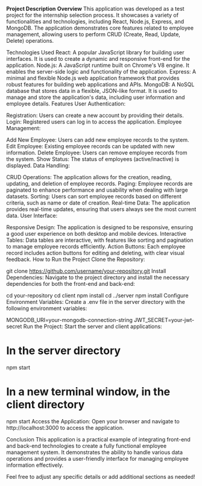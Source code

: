 **Project Description**
**Overview**
This application was developed as a test project for the internship selection process. It showcases a variety of functionalities and technologies, including React, Node.js, Express, and MongoDB. The application demonstrates core features related to employee management, allowing users to perform CRUD (Create, Read, Update, Delete) operations.

Technologies Used
React: A popular JavaScript library for building user interfaces. It is used to create a dynamic and responsive front-end for the application.
Node.js: A JavaScript runtime built on Chrome's V8 engine. It enables the server-side logic and functionality of the application.
Express: A minimal and flexible Node.js web application framework that provides robust features for building web applications and APIs.
MongoDB: A NoSQL database that stores data in a flexible, JSON-like format. It is used to manage and store the application's data, including user information and employee details.
Features
User Authentication:

Registration: Users can create a new account by providing their details.
Login: Registered users can log in to access the application.
Employee Management:

Add New Employee: Users can add new employee records to the system.
Edit Employee: Existing employee records can be updated with new information.
Delete Employee: Users can remove employee records from the system.
Show Status: The status of employees (active/inactive) is displayed.
Data Handling:

CRUD Operations: The application allows for the creation, reading, updating, and deletion of employee records.
Paging: Employee records are paginated to enhance performance and usability when dealing with large datasets.
Sorting: Users can sort employee records based on different criteria, such as name or date of creation.
Real-time Data: The application provides real-time updates, ensuring that users always see the most current data.
User Interface:

Responsive Design: The application is designed to be responsive, ensuring a good user experience on both desktop and mobile devices.
Interactive Tables: Data tables are interactive, with features like sorting and pagination to manage employee records efficiently.
Action Buttons: Each employee record includes action buttons for editing and deleting, with clear visual feedback.
How to Run the Project
Clone the Repository:

git clone https://github.com/username/your-repository.git
Install Dependencies: Navigate to the project directory and install the necessary dependencies for both the front-end and back-end:


cd your-repository
cd client
npm install
cd ../server
npm install
Configure Environment Variables: Create a .env file in the server directory with the following environment variables:

MONGODB_URI=your-mongodb-connection-string
JWT_SECRET=your-jwt-secret
Run the Project: Start the server and client applications:

# In the server directory
npm start

# In a new terminal window, in the client directory
npm start
Access the Application: Open your browser and navigate to http://localhost:3000 to access the application.

Conclusion
This application is a practical example of integrating front-end and back-end technologies to create a fully functional employee management system. It demonstrates the ability to handle various data operations and provides a user-friendly interface for managing employee information effectively.

Feel free to adjust any specific details or add additional sections as needed!
